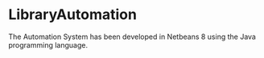 # LibraryAutomation
The Automation System has been developed in Netbeans 8 using the Java programming language.
